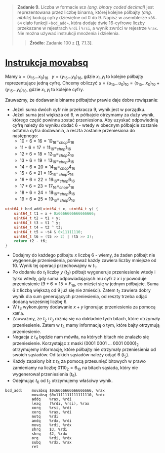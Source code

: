 > **Zadanie 9.** Liczba w formacie `BCD` *(ang. binary coded decimal)* jest reprezentowana przez liczbę binarną, której kolejne półbajty *(ang. nibble)* kodują cyfry dziesiętne od $0$ do $9$. Napisz w asemblerze `x86-64` ciało funkcji `«bcd_add»`, która dodaje dwie $16$-cyfrowe liczby przekazane w rejestrach `%rdi` i `%rsi`, a wynik zwróci w rejestrze `%rax`. Nie można używać instrukcji mnożenia i dzielenia.
>> **Źródło:** Zadanie 100 z [[1](https://ia601602.us.archive.org/29/items/B-001-001-251/B-001-001-251.pdf), 7.1.3].

# [Instrukcja movabsq](https://stackoverflow.com/questions/40315803/difference-between-movq-and-movabsq-in-x86-64)

Mamy $x = (x_{15}...x_0)_{16} \ \ \ y = (y_{15}...y_0)_{16}$, gdzie $x_i, y_i$ to kolejne półbajty reprezentujące jedną cyfrę. Chcemy obliczyć $u = (u_{15}...u_0)_{10} = (x_{15}...x_0)_{10} + (y_{15}...y_0)_{10}$, gdzie $x_i, y_i$ to kolejne cyfry.

Zauważmy, że dodawanie binarne półbajtów prawie daje dobre rowiązanie:
- Jeżeli suma dwóch cyfr nie przekracza $9$, wynik jest w porządku.
- Jeżeli suma jest większa od $9$, w półbajcie otrzymamy za duży wynik, którego część powinna zostać przeniesiona. Aby uzyskać odpowiednią cyfrę należy do wyniku dodać $6$ - wtedy w obecnym półbajcie zostanie ostatnia cyfra dodawania, a reszta zostanie przeniesiona do następnego:
  - $10 + 6 = 16 = 10_{16} =_{chop} 0_{16}$
  - $11 + 6 = 17 = 11_{16} =_{chop} 1_{16}$
  - $12 + 6 = 18 = 12_{16} =_{chop} 2_{16}$
  - $13 + 6 = 19 = 13_{16} =_{chop} 3_{16}$
  - $14 + 6 = 20 = 14_{16} =_{chop} 4_{16}$
  - $15 + 6 = 21 = 15_{16} =_{chop} 5_{16}$
  - $16 + 6 = 22 = 16_{16} =_{chop} 6_{16}$
  - $17 + 6 = 23 = 17_{16} =_{chop} 7_{16}$
  - $18 + 6 = 24 = 18_{16} =_{chop} 8_{16}$
  - $19 + 6 = 25 = 19_{16} =_{chop} 9_{16}$

```c
uint64_t bcd_add(uint64_t x, uint64_t y) {
    uint64_t t1 = x + 0x6666666666666666;
    uint64_t t2 = t1 + y;
    uint64_t t3 = t1 ^ y;
    uint64_t t4 = t2 ^ t3;
    uint64_t t5 = ~t4 & 0x11111110;
    uint64_t t6 = (t5 >> 2) | (t5 >> 3);
    return t2 - t6;
}
```

- Dodajmy do każdego półbajtu $x$ liczbę $6$ - wiemy, że żaden półbajt nie wygeneruje przeniesienia, ponieważ każdy zawiera liczby mniejsze od $10$. Wynik tej operacji przechowajmy w $t_1$.
- Po dodaniu do $t_1$ liczby $y$ ($t_2$) półbajt wygeneruje przeniesienie wtedy i tylko wtedy, gdy suma odpowiadających mu cyfr z $x$ i $y$ powoduje przeniesienie ($9 + 6 = 15 = F_{16}$, co mieści się w jednym półbajcie. Suma $6$ z liczbą większą od $9$ już się nie zmieści). Zatem $t_2$ zawiera dobry wynik dla sum generujących przeniesienia, od reszty trzeba odjąć dodaną wcześniej liczbę $6$.
- W $t_3$ wykonujemy dodawanie $x + y$ ignorując przeniesienia za pomocą `XOR`'a.
- Zauważmy, że $t_2$ i $t_3$ różnią się na dokładnie tych bitach, które otrzymały przeniesienie. Zatem w $t_4$ mamy informację o tym, które bajty otrzymują przeniesienie.
- Negacja z $t_4$ będzie nam mówiła, na których bitach nie znalazło się przeniesienie. Korzystając z maski $(0001 \ 0001 \ ... \ 0001 \ 0000)_2$ otrzymujemy informację, które półbajty nie otrzymały przeniesienia od swoich sąsiadów. Od takich sąsiadów należy odjąć $6$ ($t_5$).
- Każdy zapalony bit z $t_5$ za pomocą przesunięć bitowych w prawo zamieniamy na liczbę $0110_2 = 6_{10}$ na bitach sąsiada, który nie wygenerował przeniesienia ($t_6$).
- Odejmując $t_6$ od $t_2$ otrzymujemy właściwy wynik.



```assembly
bcd_add:    movabsq $0x6666666666666666, %rax
            movabsq $0x1111111111111110, %rdx
            addq    %rax, %rdi
            leaq    (%rdi, %rsi), %rax
            xorq    %rsi, %rdi
            xorq    %rax, %rdi
            notq    %rdi
            andq    %rdx, %rdi
            movq    %rdi, %rdx
            shrq    $3, %rdi
            shrq    $2, %rdx
            orq     %rdi, %rdx
            subq    %rdx, %rax
            ret
```